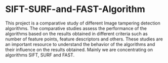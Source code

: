 SIFT-SURF-and-FAST-Algorithm
============================

This project is a comparative study of different Image tampering detection algorithms. The comparative studies assess the performance of the algorithms based on the results obtained in different criteria such as number of feature points, feature descriptors and others. These studies are an important resource to understand the behavior of the algorithms and their influence on the results obtained. Mainly we are concentrating on algorithms SIFT, SURF and FAST.
